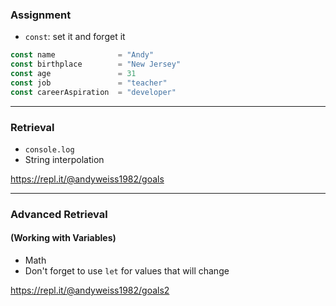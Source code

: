 ### Assignment

* `const`: set it and forget it

```js
const name              = "Andy"
const birthplace        = "New Jersey"
const age               = 31
const job               = "teacher"
const careerAspiration  = "developer"
```

---

### Retrieval

* `console.log`
* String interpolation

https://repl.it/@andyweiss1982/goals

---

### Advanced Retrieval
#### (Working with Variables)

* Math
* Don't forget to use `let` for values that will change

https://repl.it/@andyweiss1982/goals2

